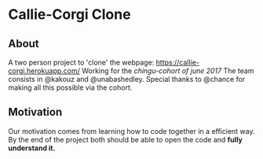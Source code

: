# Callie-Corgi Clone

## About
A two person project to 'clone' the webpage: https://callie-corgi.herokuapp.com/
Working for the *chingu-cohort of june 2017*
The team consists in @kakouz and @unabashedley.
Special thanks to @chance for making all this possible via the cohort.

## Motivation
Our motivation comes from learning how to code together in a efficient way.
By the end of the project both should be able to open the code and **fully understand it.**
